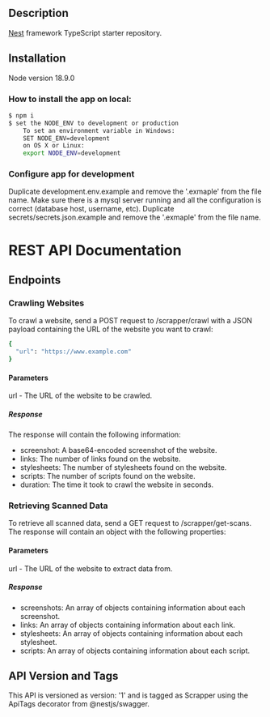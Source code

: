 ## Description

[Nest](https://github.com/nestjs/nest) framework TypeScript starter repository.

## Installation

Node version 18.9.0

### How to install the app on local:

```bash
$ npm i
$ set the NODE_ENV to development or production
    To set an environment variable in Windows:
    SET NODE_ENV=development
    on OS X or Linux:
    export NODE_ENV=development
```

### Configure app for development

Duplicate development.env.example and remove the '.exmaple' from the file name.
Make sure there is a mysql server running and all the configuration is correct (database host, username, etc).
Duplicate secrets/secrets.json.example and remove the '.exmaple' from the file name.

# REST API Documentation

## Endpoints

### Crawling Websites

To crawl a website, send a POST request to /scrapper/crawl with a JSON payload containing the URL of the website you
want to crawl:

```bash
{
  "url": "https://www.example.com"
}
```

#### Parameters

url - The URL of the website to be crawled.

##### Response

The response will contain the following information:

- screenshot: A base64-encoded screenshot of the website.
- links: The number of links found on the website.
- stylesheets: The number of stylesheets found on the website.
- scripts: The number of scripts found on the website.
- duration: The time it took to crawl the website in seconds.

### Retrieving Scanned Data

To retrieve all scanned data, send a GET request to /scrapper/get-scans. The response will contain an object with the
following properties:

#### Parameters

url - The URL of the website to extract data from.

##### Response

- screenshots: An array of objects containing information about each screenshot.
- links: An array of objects containing information about each link.
- stylesheets: An array of objects containing information about each stylesheet.
- scripts: An array of objects containing information about each script.

## API Version and Tags

This API is versioned as version: '1' and is tagged as Scrapper using the ApiTags decorator from @nestjs/swagger.
